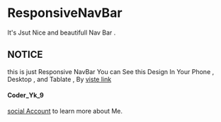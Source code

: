 # ResponsiveNavBar
 It's Jsut Nice and beautifull Nav Bar .
## NOTICE 
this is just Responsive NavBar You can See this Design In Your Phone , Desktop , and Tablate , By [viste link](https://coderyk9.github.io/ResponsiveNavBar/)


#### Coder_Yk_9 
[social Account](https://www.facebook/p/coderYk9#github) to learn more about Me.
